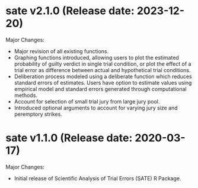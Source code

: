 
sate v2.1.0 (Release date: 2023-12-20)
==============

Major Changes:

* Major revision of all existing functions. 
* Graphing functions introduced, allowing users to plot the estimated probability
  of guilty verdict in single trial condition, or plot the effect of a trial error
  as difference between actual and hypothetical trial conditions.
* Deliberation process modeled using a deliberate function which reduces standard
  errors of estimates. Users have option to estimate values using empirical model
  and standard errors generated through computational methods.
* Account for selection of small trial jury from large jury pool.
* Introduced optional arguments to account for varying jury size and peremptory strikes.


sate v1.1.0 (Release date: 2020-03-17)
==============

Major Changes:

* Initial release of Scientific Analysis of Trial Errors (SATE) R Package.
